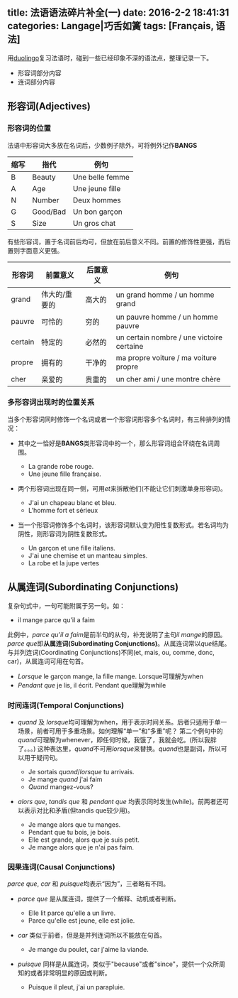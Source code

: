 title: 法语语法碎片补全(一)
date: 2016-2-2 18:41:31
categories: Langage|巧舌如簧
tags: [Français, 语法]
---

用[duolingo](http://www.duolingo.cn/)复习法语时，碰到一些已经印象不深的语法点，整理记录一下。

* 形容词部分内容
* 连词部分内容

<!-- more -->

## 形容词(Adjectives)
### 形容词的位置
法语中形容词大多放在名词后，少数例子除外，可将例外记作**BANGS**

缩写 | 指代     | 例句
-----|----------|-----------------
B    | Beauty   | Une belle femme
A    | Age      | Une jeune fille
N    | Number   | Deux hommes
G    | Good/Bad | Un bon garçon
S    | Size     | Un gros chat

有些形容词，置于名词前后均可，但放在前后意义不同。前置的修饰性更强，而后置则字面意义更强。

形容词  | 前置意义      | 后置意义 | 例句
--------|---------------|----------|-------
grand   | 伟大的/重要的 | 高大的   | un grand homme / un homme grand
pauvre  | 可怜的        | 穷的     | un pauvre homme / un homme pauvre
certain | 特定的        | 必然的   | un certain nombre / une victoire certaine
propre  | 拥有的        | 干净的   | ma propre voiture / ma voiture propre
cher    | 亲爱的        | 贵重的   | un cher ami / une montre chère

### 多形容词出现时的位置关系
当多个形容词同时修饰一个名词或者一个形容词形容多个名词时，有三种排列的情况：

* 其中之一恰好是**BANGS**类形容词中的一个，那么形容词组合环绕在名词周围。
	
	* La grande robe rouge.
	* Une jeune fille française.


* 两个形容词出现在同一侧，可用*et*来拆散他们(不能让它们刺激单身形容词)。

	* J'ai un chapeau blanc et bleu.
	* L'homme fort et sérieux


* 当一个形容词修饰多个名词时，该形容词默认变为阳性复数形式。若名词均为阴性，则形容词为阴性复数形式。
	
	* Un garçon et une fille italiens.
	* J'ai une chemise et un manteau simples.
	* La robe et la jupe vertes


## 从属连词(Subordinating Conjunctions)
复杂句式中，一句可能附属于另一句。如：

* il mange parce qu'il a faim

此例中，*parce qu'il a faim*是前半句的从句，补充说明了主句*il mange*的原因。*parce que*即**从属连词(Subordinating Conjunctions)**。从属连词常以*que*结尾。
与并列连词(Coordinating Conjunctions)不同(et, mais, ou, comme, donc, car)，从属连词可用在句首。

* *Lorsque* le garçon mange, la fille mange. Lorsque可理解为when
* *Pendant que* je lis, il écrit. Pendant que理解为while

### 时间连词(Temporal Conjunctions)

* *quand* 及 *lorsque*均可理解为when，用于表示时间关系。后者只适用于单一场景，前者可用于多重场景。如何理解“单一”和“多重”呢？
	第二个例句中的*quand*可理解为whenever，即任何时候，我饿了，我就会吃。(所以我胖了。。。)
	这种表达里，*quand*不可用*lorsque*来替换。*quand*也是副词，所以可以用于疑问句。

	* Je sortais *quand*/*lorsque* tu arrivais.
	* Je mange *quand* j'ai faim
	* *Quand* mangez-vous?


* *alors que*, *tandis que* 和 *pendant que* 均表示同时发生(while)。前两者还可以表示对比和矛盾(但tandis que较少用)。

	* Je mange alors que tu manges.
	* Pendant que tu bois, je bois. 
	* Elle est grande, alors que je suis petit.
	* Je mange alors que je n'ai pas faim.

### 因果连词(Causal Conjunctions)
*parce que*, *car* 和 *puisque*均表示“因为”，三者略有不同。

* *parce que* 是从属连词，提供了一个解释、动机或者判断。
	
	* Elle lit parce qu'elle a un livre.
	* Parce qu'elle est jeune, elle est jolie. 


* *car* 类似于前者，但是是并列连词所以不能放在句首。

	* Je mange du poulet, car j'aime la viande.


* *puisque* 同样是从属连词，类似于"because"或者"since"，提供一个众所周知的或者非常明显的原因或判断。

	* Puisque il pleut, j'ai un parapluie.